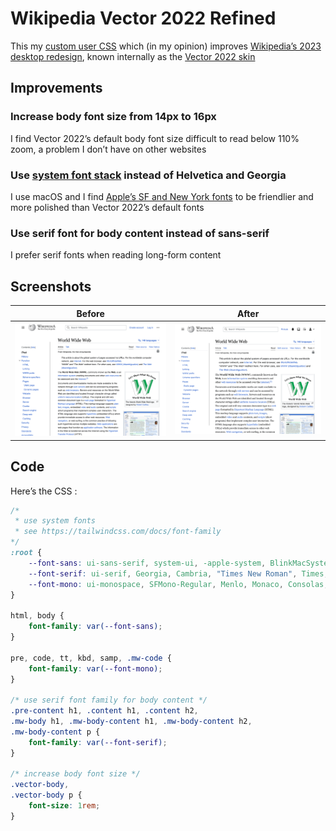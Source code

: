 # Wikipedia Vector 2022 Refined

​This my [custom user CSS](https://en.wikipedia.org/wiki/Help:User_style) which (in my opinion) improves [Wikipedia&rsquo;s 2023 desktop redesign](https://wikimediafoundation.org/news/2023/01/18/wikipedia-gets-a-fresh-new-look-first-desktop-update-in-a-decade-puts-usability-at-the-forefront/), known internally as the [Vector 2022 skin](https://en.wikipedia.org/wiki/Wikipedia:Vector_2022)

## Improvements

### Increase body font size from 14px to 16px

I find Vector 2022&rsquo;s default body font size difficult to read below 110% zoom, a problem I don&rsquo;t have on other websites

### Use [system font stack](https://css-tricks.com/snippets/css/system-font-stack/) instead of Helvetica and Georgia

I use macOS and I find [Apple&rsquo;s SF and New York fonts](https://developer.apple.com/fonts/) to be friendlier and more polished than Vector 2022&rsquo;s default fonts

### Use serif font for body content instead of sans-serif

I prefer serif fonts when reading long-form content

## Screenshots

| Before | After |
|---|---|
| ![Screenshot of desktop Wikipedia page for World Wide Web using Wikipedia's default Vector 2022 skin](screenshot-before.png) | ![Screenshot of desktop Wikipedia page for World Wide Web using Wikipedia's Vector 2022 skin plus my custom styling](screenshot-after.png) |

## Code

Here&rsquo;s the CSS :

```css
/*
 * use system fonts
 * see https://tailwindcss.com/docs/font-family
*/
:root {
	--font-sans: ui-sans-serif, system-ui, -apple-system, BlinkMacSystemFont, "Segoe UI", Roboto, "Helvetica Neue", Arial, "Noto Sans", sans-serif, "Apple Color Emoji", "Segoe UI Emoji", "Segoe UI Symbol", "Noto Color Emoji";
	--font-serif: ui-serif, Georgia, Cambria, "Times New Roman", Times, serif;
	--font-mono: ui-monospace, SFMono-Regular, Menlo, Monaco, Consolas, "Liberation Mono", "Courier New", monospace;
}

html, body {
	font-family: var(--font-sans);
}

pre, code, tt, kbd, samp, .mw-code {
	font-family: var(--font-mono);
}

/* use serif font family for body content */
.pre-content h1, .content h1, .content h2,
.mw-body h1, .mw-body-content h1, .mw-body-content h2,
.mw-body-content p {
	font-family: var(--font-serif);
}

/* increase body font size */
.vector-body,
.vector-body p {
	font-size: 1rem;
}
```
